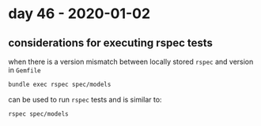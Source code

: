 # day 46 - 2020-01-02

## considerations for executing rspec tests

when there is a version mismatch between locally stored `rspec` and version in `Gemfile`

```bash
bundle exec rspec spec/models
```

can be used to run `rspec` tests and is similar to:

```bash
rspec spec/models
```

